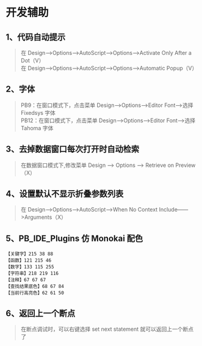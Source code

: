 # 开发辅助

## 1、代码自动提示

> 在 Design——>Options——>AutoScript——>Options——>Activate Only After a Dot（V）  
> 在 Design——>Options——>AutoScript——>Options——>Automatic Popup（V）

## 2、字体

> PB9：在窗口模式下，点击菜单 Design——>Options——>Editor Font——>选择 Fixedsys 字体  
> PB12：在窗口模式下，点击菜单 Design——>Options——>Editor Font——>选择 Tahoma 字体

## 3、去掉数据窗口每次打开时自动检索

> 在数据窗口模式下,修改菜单 Design ——> Options ——> Retrieve on Preview（X）

## 4、设置默认不显示折叠参数列表

> 在 Design——>Options——>AutoScript——>When No Context Include——>Arguments（X）

## 5、PB_IDE_Plugins 仿 Monokai 配色

```
【关键字】215 38 88
【函数】121 215 46
【数字】133 115 255
【字符串】218 219 116
【注释】67 67 67
【查找结果底色】68 67 84
【当前行高亮色】62 61 50
```

## 6、返回上一个断点

> 在断点调试时，可以右键选择 set next statement 就可以返回上一个断点了
